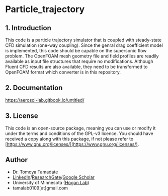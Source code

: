 # Particle_trajectory
## 1. Introduction
This code is a particle trajectory simulator that is coupled with steady-state CFD simulation (one-way coupling). Since the genral drag coefficient model is implemented, this code should be capable on the supersonic flow problem.  The OpenFOAM mesh geometry file and field profiles are readily available as input file structures that require no modifications. Although Fluent CFD results are also available, they need to be transformed to OpenFOAM format which converter is in this repository.

## 2. Documentation
https://aerosol-lab.gitbook.io/untitled/

## 3. License
This code is an open-source package, meaning you can use or modify it under the terms and conditions of the GPL-v3 licence. You should have received a copy along with this package, if not please refer to [https://www.gnu.org/licenses/](https://www.gnu.org/licenses/).

## Author
* Dr. Tomoya Tamadate
* [LinkedIn](https://www.linkedin.com/in/tomoya-tamadate-953673142/)/[ResearchGate](https://www.researchgate.net/profile/Tomoya-Tamadate)/[Google Scholar](https://scholar.google.com/citations?user=XXSOgXwAAAAJ&hl=ja)
* University of Minnesota ([Hogan Lab](https://hoganlab.umn.edu/))
* tamalab0109[at]gmail.com
